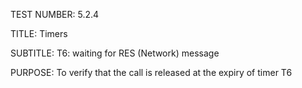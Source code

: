TEST NUMBER: 5.2.4


TITLE:       Timers


SUBTITLE:    T6: waiting for RES (Network) message


PURPOSE:     To verify that the call is released at the expiry of timer T6

